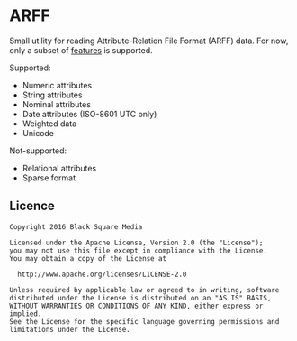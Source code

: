 # ARFF

Small utility for reading Attribute-Relation File Format (ARFF) data. For now, only a subset of
[features](https://weka.wikispaces.com/ARFF+%28stable+version%29) is supported.

Supported:

* Numeric attributes
* String attributes
* Nominal attributes
* Date attributes (ISO-8601 UTC only)
* Weighted data
* Unicode

Not-supported:

* Relational attributes
* Sparse format

## Licence

```
Copyright 2016 Black Square Media

Licensed under the Apache License, Version 2.0 (the "License");
you may not use this file except in compliance with the License.
You may obtain a copy of the License at

  http://www.apache.org/licenses/LICENSE-2.0

Unless required by applicable law or agreed to in writing, software
distributed under the License is distributed on an "AS IS" BASIS,
WITHOUT WARRANTIES OR CONDITIONS OF ANY KIND, either express or implied.
See the License for the specific language governing permissions and
limitations under the License.
```
